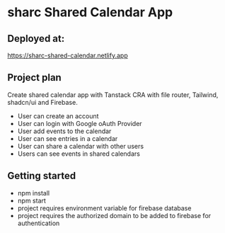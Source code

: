# sharc Shared Calendar App

## Deployed at: 
https://sharc-shared-calendar.netlify.app

## Project plan

Create shared calendar app with Tanstack CRA with file router, Tailwind, shadcn/ui and Firebase.
 
- User can create an account
- User can login with Google oAuth Provider
- User add events to the calendar
- User can see entries in a calendar
- User can share a calendar with other users
- Users can see events in shared calendars

## Getting started

- npm install
- npm start
- project requires environment variable for firebase database
- project requires the authorized domain to be added to firebase for authentication